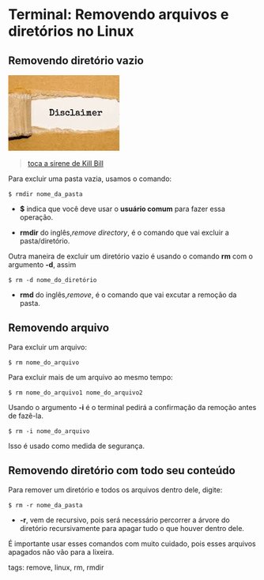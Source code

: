 # Terminal: Removendo arquivos e diretórios no Linux

## Removendo diretório vazio

![disclaimer](img/p0010-0.jpeg)
> [toca a sirene de Kill Bill](https://www.youtube.com/watch?v=cOy6hqzfsAs)

Para excluir uma pasta vazia, usamos o comando:

```
$ rmdir nome_da_pasta
```

- **$** indica que você deve usar o **usuário comum** para fazer essa operação.

- **rmdir** do inglês,*remove directory*, é o comando que vai excluir a pasta/diretório.

Outra maneira de excluir um diretório vazio é usando o comando **rm** com o argumento **-d**, assim

```
$ rm -d nome_do_diretório
```

- **rmd** do inglês,*remove*, é o comando que vai excutar a remoção da pasta.

## Removendo arquivo

Para excluir um arquivo:

```
$ rm nome_do_arquivo
```

Para excluir mais de um arquivo ao mesmo tempo:

```
$ rm nome_do_arquivo1 nome_do_arquivo2 
```

Usando o argumento **-i** é o terminal pedirá a confirmação da remoção antes de fazê-la.

```
$ rm -i nome_do_arquivo 
```

Isso é usado como medida de segurança.

## Removendo diretório com todo seu conteúdo

Para remover um diretório e todos os arquivos dentro dele, digite: 

```
$ rm -r nome_da_pasta
```

- **-r**, vem de recursivo, pois será necessário percorrer a árvore do diretório recursivamente para apagar tudo o que houver dentro dele.

É importante usar esses comandos com muito cuidado, pois esses arquivos apagados não vão para a lixeira.

tags: remove, linux, rm, rmdir

